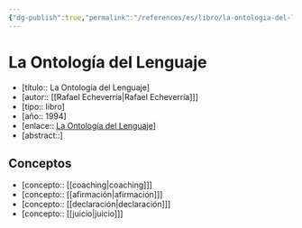 ```yaml
---
{"dg-publish":true,"permalink":"/references/es/libro/la-ontologia-del-lenguaje/la-ontologia-del-lenguaje/","title":"La Ontología del Lenguaje","tags":["literatura"],"noteIcon":"1","created":"2024-03-03T16:12:54.306-06:00","updated":"2024-04-07T15:01:08.184-06:00"}
---
```


# La Ontología del Lenguaje
- [título:: La Ontología del Lenguaje]
- [autor:: [[Rafael Echeverría\|Rafael Echeverría]]]
- [tipo:: libro]
- [año:: 1994]
- [enlace:: [La Ontología del Lenguaje](https://search.worldcat.org/title/1392427913)]
- [abstract::]

## Conceptos
- [concepto:: [[coaching\|coaching]]]
- [concepto:: [[afirmación\|afirmación]]]
- [concepto:: [[declaración\|declaración]]]
- [concepto:: [[juicio\|juicio]]]